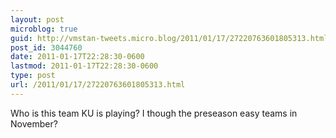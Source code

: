 ```yaml
---
layout: post
microblog: true
guid: http://vmstan-tweets.micro.blog/2011/01/17/27220763601805313.html
post_id: 3044760
date: 2011-01-17T22:28:30-0600
lastmod: 2011-01-17T22:28:30-0600
type: post
url: /2011/01/17/27220763601805313.html
---
```

Who is this team KU is playing? I though the preseason easy teams in November?
